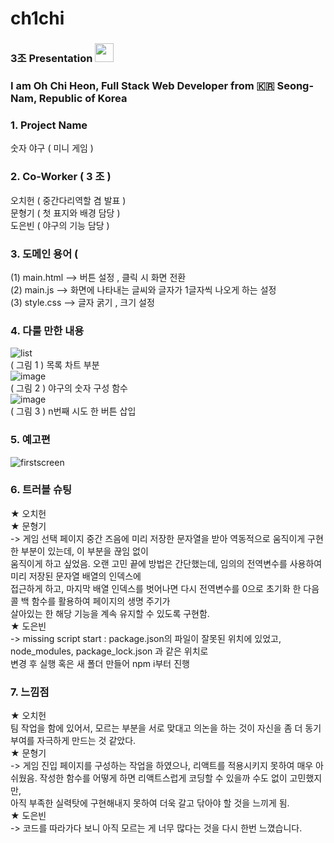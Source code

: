 # ch1chi

### 3조  Presentation  <img src="https://raw.githubusercontent.com/MartinHeinz/MartinHeinz/master/wave.gif" width="30px">
### I am Oh Chi Heon, Full Stack Web Developer from :kr: Seong-Nam, Republic of Korea 

### 1. Project Name

숫자 야구 ( 미니 게임 )

### 2. Co-Worker ( 3 조 )

오치헌 ( 중간다리역할 겸 발표 )<br/>
문형기 (  첫 표지와 배경 담당 )<br/>
도은빈 (  야구의 기능 담당 )<br/>

### 3. 도메인 용어 ( 
 (1) main.html     -->   버튼 설정 , 클릭 시 화면 전환<br/>
 (2) main.js        -->  화면에 나타내는 글씨와  글자가 1글자씩 나오게 하는 설정<br/>
 (3) style.css      -->  글자 굵기 , 크기 설정<br/>


### 4. 다룰 만한 내용
![list](https://user-images.githubusercontent.com/108641279/190162178-7df039f1-d324-4200-ba9f-1d2ec087e908.PNG) </br>
( 그림 1 ) 목록 차트 부분 </br>
![image](https://user-images.githubusercontent.com/108641279/190149338-3cb45443-7395-46e2-b835-31699ed1a31c.png)<br/>
( 그림 2 ) 야구의 숫자 구성 함수<br/>
![image](https://user-images.githubusercontent.com/108641279/190150313-28a1ac98-8f62-48e2-810f-c98bc71276f8.png) <br/>
( 그림 3 ) n번째 시도 한 버튼 삽입<br/>



### 5.  예고편

![firstscreen](https://user-images.githubusercontent.com/108641279/190142767-b3ef9ba5-379d-4fc0-9956-6574bdd5ca42.gif)



### 6. 트러블 슈팅
  
  ★ 오치헌   </br>
  ★ 문형기   </br> -> 게임 선택 페이지 중간 즈음에 미리 저장한 문자열을 받아 역동적으로 움직이게 구현한 부분이 있는데, 이 부분을 끊임 없이 </br> 움직이게 하고 싶었음. 
              오랜 고민 끝에 방법은 간단했는데, 임의의 전역변수를 사용하여 미리 저장된 문자열 배열의 인덱스에</br> 접근하게 하고, 
              마지막 배열 인덱스를 벗어나면 다시 전역변수를 0으로 초기화 한 다음  콜 백 함수를 활용하여 페이지의 생명 주기가 </br>살아있는 한 해당 기능을 
              계속 유지할 수 있도록 구현함. </br>
  ★ 도은빈   </br>  -> missing script start : package.json의 파일이 잘못된 위치에 있었고, node_modules, package_lock.json 과 같은 위치로 </br> 변경 후
             실행 혹은 새 폴더 만들어 npm i부터 진행

### 7. 느낌점


  ★ 오치헌   </br>  팀 작업을 함에 있어서, 모르는 부분을 서로 맞대고 의논을 하는 것이 자신을 좀 더 동기부여를 자극하게 만드는 것 같았다. </br>
  ★ 문형기  </br>    ->  게임 진입 페이지를 구성하는 작업을 하였으나, 리액트를 적용시키지 못하여 매우 아쉬웠음. 
                   작성한 함수를 어떻게 하면 리액트스럽게 코딩할 수 있을까 수도 없이 고민했지만,
              </br>     아직 부족한 실력탓에 구현해내지 못하여 더욱 갈고 닦아야 할 것을 느끼게 됨. </br>
  ★ 도은빈   </br>  ->  코드를 따라가다 보니 아직 모르는 게 너무 많다는 것을 다시 한번 느꼈습니다.
